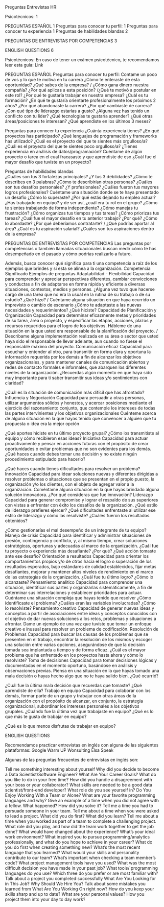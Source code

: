 Preguntas Entrevistas HR


Psicotécnicos:	1

PREGUNTAS ESPAÑOL	1
Preguntas para conocer tu perfil:	1
Preguntas para conocer tu experiencia	1
Preguntas de habilidades blandas	2

PREGUNTAS DE ENTREVISTAS POR COMPETENCIAS	3

ENGLISH QUESTIONS	6





Psicotécnicos: 
En caso de tener un exámen psicotécnico, te recomendamos leer esta guía: Link 








PREGUNTAS ESPAÑOL
Preguntas para conocer tu perfil:
Contame un poco de vos y lo que te motiva en tu carrera
¿Cómo te enteraste de esta oportunidad?
¿Qué sabes de la empresa? / ¿Cómo gana dinero nuestra compañía?
¿Por qué aplicas a esta posición? /¿Qué te motivó a postular en este rol?
¿Por qué te gustaría trabajar en nuestra empresa?
¿Cuál es tu formación? 
¿En qué te gustaría orientarte profesionalmente los próximos 2 años? 
¿Por qué abandonaste la carrera? ¿Por qué cambiaste de carrera?
¿Con qué tipo de liderazgo estarías a gusto?
¿Alguna vez has tenido un conflicto con tu líder?
¿Qué tecnologías te gustaría aprender?
¿Qué otras áreas/posiciones te interesan?
¿Qué aprendiste en los últimos 3 meses?


Preguntas para conocer tu experiencia
¿Cuánta experiencia tienes? 
¿En qué proyectos has participado?
¿Qué lenguajes de programación y frameworks has utilizado? 
¿Cuál es el proyecto del que te sientes más orgulloso/a?
¿Cuál es el proyecto del que te sientes poco orgulloso/a?
¿Tienes experiencia en análisis de datos/programación?
Cuéntame de algún proyecto  o tarea en el cual fracasaste y que aprendiste de eso
¿Cuál fue el mayor desafío que tuviste en un proyecto? 


Preguntas de habilidades blandas  
¿Cuáles son tus 3 fortalezas principales? ¿Y tus 3 debilidades?
¿Cómo te describes en 3 palabras? ¿Cómo te describirían otras personas?
¿Cuáles son tus desafíos personales? ¿Y profesionales?
¿Cuáles fueron tus mayores logros profesionales?
Cuéntame una situación donde se te haya presentado un desafío ¿Cómo lo superaste?
¿Por qué estás dejando tu empleo actual?
¿Has trabajado en equipo? y de ser así, ¿cuál era tu rol en el grupo? 
¿Cómo te sientes trabajando de forma independiente? 
¿Cómo manejas tu frustración?
¿Cómo organizas tus tiempos y tus tareas? ¿Cómo priorizas tus tareas?
¿Cuál fue el mayor desafío en tu anterior trabajo? ¿Por qué? ¿Cómo lo abordaste?
¿Por qué deberíamos contratarte? / ¿Qué podrías aportar al área?
¿Cuál es tu aspiración salarial?
¿Cuáles son tus aspiraciones dentro de la empresa?























PREGUNTAS DE ENTREVISTAS POR COMPETENCIAS
Las preguntas por competencias o también llamadas situacionales buscan medir cómo te has desempeñado en el pasado y cómo podrías realizarlo a futuro. 

Además, busca conocer qué significa para ti una competencia a raíz de los ejemplos que brindes y si esta se alinea a la organización.
Competencia
Significado
Ejemplos de preguntas
Adaptabilidad - Flexibilidad
Capacidad para comprender y apreciar perspectivas diferentes, cambiar convicciones y conductas a fin de adaptarse en forma rápida y eficiente a diversas situaciones, contextos, medios y personas.
¿Alguna vez tuvo que hacerse cargo de una tarea que no era la usual en la rutina de su trabajo o de su estudio? ¿Qué hizo? / Cuéntame alguna situación en que haya ocurrido un imprevisto o cambio de escenario ¿Cómo te adaptaste a las nuevas necesidades y requerimientos? ¿Qué hiciste?
Capacidad de Planificación y Organización
Capacidad para determinar eficazmente metas y prioridades de su tarea, área o proyecto, y especificar las etapas, acciones, plazos y recursos requeridos para el logro de los objetivos.
Hábleme de una situación en la que usted era responsable de la planificación del proyecto. / Descríbame alguna implementación realizada en su área o sector que usted haya sido el responsable de llevar adelante, aun cuando no fuese el responsable máximo del proyecto.
Comunicación eficaz
Capacidad para escuchar y entender al otro, para transmitir en forma clara y oportuna la información requerida por los demás a fin de alcanzar los objetivos organizacionales, y para mantener canales de comunicación abiertos y redes de contacto formales e informales, que abarquen los diferentes niveles de la organización.
¿Recuerdas algún momento en que haya sido muy importante para ti saber transmitir sus ideas y/o sentimientos con claridad? 

 ¿Cuál es la situación de comunicación más difícil que has afrontado?
Influencia y Negociación
Capacidad para persuadir a otras personas, utilizar argumentos sólidos y honestos, y acercar posiciones mediante el ejercicio del razonamiento conjunto, que contemple los intereses de todas las partes intervinientes y los objetivos organizacionales
Cuénteme acerca de alguna situación en la que hayas tenido que convencer a alguien que tu propuesta o idea era la mejor opción

¿Qué aportes hiciste en tu último proyecto grupal? ¿Cómo los transmitiste al equipo y cómo recibieron esas ideas?
Iniciativa
Capacidad para actuar proactivamente y pensar en acciones futuras con el propósito de crear oportunidades o evitar problemas que no son evidentes para los demás.
¿Qué haces cuando debes tomar una decisión y no existe ningún procedimiento estipulado para hacerlo? 

¿Qué haces cuando tienes dificultades para resolver un problema?
Innovación
Capacidad para idear soluciones nuevas y diferentes dirigidas a resolver problemas o situaciones que se presentan en el propio puesto, la organización y/o los clientes, con el objeto de agregar valor a la organización.
Coméntame alguna situación en la que hayas brindado alguna solución innovadora. ¿Por qué consideras que fue innovación?
Liderazgo
Capacidad para generar compromiso y lograr el respaldo de sus superiores con vistas a enfrentar con éxito los desafíos de la organización.
¿Qué estilo de liderazgo prefieres ejercer? ¿Qué dificultades enfrentaste al utilizar ese estilo de liderazgo y cómo las resolviste? ¿Cuáles fueron los resultados obtenidos?

 ¿Cómo gestionarías el mal desempeño de un integrante de tu equipo?
Manejo de crisis
Capacidad para identificar y administrar situaciones de presión, contingencia y conflicto, y, al mismo tiempo, crear soluciones estratégicas, oportunas y adecuadas al marco de la organización.
¿Cuál fue tu proyecto o experiencia más desafiante? ¿Por qué? ¿Qué acción tomaste ante ese desafío?
Orientación a resultados
Capacidad para orientar los comportamientos propios y/o de otros hacia el logro o superación de los resultados esperados, bajo estándares de calidad establecidos, fijar metas desafiantes, mejorar y mantener altos niveles de rendimiento en el marco de las estrategias de la organización.
¿Cuál fue tu último logro? ¿Cómo lo alcanzaste? 
Pensamiento analítico
Capacidad para comprender una situación, identificar sus partes y organizarlas sistemáticamente, a fin de determinar sus interrelaciones y establecer prioridades para actuar.
Cuéntame una situación compleja que hayas tenido que resolver ¿Cómo identificaste el problema? ¿Cuáles eran las variables involucradas? ¿Cómo lo resolviste?
Pensamiento creativo
Capacidad de generar nuevas ideas y conceptos a partir de asociaciones entre ideas y conceptos conocidos con el objetivo de dar nuevas soluciones a los retos, problemas y situaciones a afrontar.
Dame un ejemplo de una vez que tuviste que tomar un enfoque creativo e inusual para resolver un problema de codificación.
Resolución de Problemas
Capacidad para buscar las causas de los problemas que se presenten en el trabajo, encontrar la resolución de los mismos y escoger una solución entre varias opciones, asegurándose de que la decisión tomada sea implantada a tiempo y de forma eficaz.
¿Cuál es el mayor problema que ha enfrentado en los proyectos hasta ahora y cómo lo resolviste? 
Toma de decisiones
Capacidad para tomar decisiones lógicas y documentadas en el momento oportuno, basándose en análisis y observaciones previas.
Piensa en una situación en la que hayas tomado una mala decisión o hayas hecho algo que no te haya salido bien. ¿Qué ocurrió?

¿Cuál fue la última mala decisión que recuerdas que tomaste? ¿Qué aprendiste de ella? 
Trabajo en equipo
Capacidad para colaborar con los demás, formar parte de un grupo y trabajar con otras áreas de la organización con el propósito de alcanzar, en conjunto, la estrategia organizacional, subordinar los intereses personales a los objetivos grupales.
¿Cuándo fue la última vez que trabajaste en equipo? ¿Qué es lo que más te gusta de trabajar en equipo? 

¿Qué es lo que menos disfrutas de trabajar en equipo? 



















ENGLISH QUESTIONS


Recomendamos practicar entrevistas en inglés con alguna de las siguientes plataformas: 
Google Warm UP 
Wonsulting
Elsa Speak


Algunas de las preguntas frecuentes de entrevistas en inglés son: 


Tell me something interesting about yourself
Why did you decide to become a Data Scientist/Software Engineer?
What Are Your Career Goals?
What do you like to do in your free time? 
How did you handle a disagreement with your boss or your collaborator?
What skills are needed to be a good data scientist/front-end developer?
What role do you see yourself in?
Do You Enjoy Working With a Team or Alone?
What are your favorite programming languages and why?
Give an example of a time when you did not agree with a fellow. What happened? How did you solve it?
Tell me a time you had to persuade someone in your team.
Tell me about a time when you were asked to lead a project. What did you do first? What did you learn?
Tell me about a time when you worked as part of a team to complete a challenging project. What role did you play, and how did the team work together to get the job done? What would have changed about the experience? 
What’s your ideal work environment?
What inspired you to pursue programming/analytics professionally, and what do you hope to achieve in your career? 
What do you do first when creating something new?
What’s the most recent language that you learned?
What would your skills and personality contribute to our team?
What’s important when checking a team member’s code? 
What project management tools have you used?
What was the most difficult decision you have made in your past job?
What tools/ programming languages do you use? Which three do you prefer or are most familiar with?
Talk about a project you completed successfully
What Are You Looking for in This Job?
Why Should We Hire You?
Talk about some mistakes you learned from
What Are You Working On right now?
How do you keep your skills sharp and up to date?
What are your personal values? How you project them into your day to day work?
